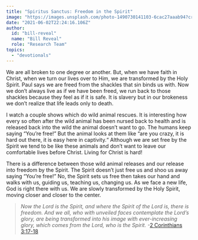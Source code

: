 ```yaml
---
title: "Spiritus Sanctus: Freedom in the Spirit"
image: "https://images.unsplash.com/photo-1490730141103-6cac27aaab94?crop=entropy&cs=srgb&fm=jpg&ixid=Mnw5NjYxfDB8MXxzZWFyY2h8OXx8aG9seSUyMHNwaXJpdHxlbnwwfHx8fDE2MjI0ODYxOTQ&ixlib=rb-1.2.1&q=85"
date: "2021-06-02T22:24:16.106Z"
author:
  id: "bill-reveal"
  name: "Bill Reveal"
  role: "Research Team"
topics:
  - "devotionals"
---
```

We are all broken to one degree or another.  But, when we have faith in Christ, when we turn our lives over to Him, we are transformed by the Holy Spirit. Paul says we are freed from the shackles that sin binds us with. Now we don’t always live as if we have been freed, we run back to those shackles because they feel as if it is safe. It is slavery but in our brokeness we don’t realize that life leads only to death.

I watch a couple shows which do wild animal rescues. It is interesting how every so often after the wild animal has been nursed back to health and is released back into the wild the animal doesn’t want to go. The humans keep saying “You’re free!” But the animal looks at them like “are you crazy, it is hard out there, it is easy here in captivity.“ Although we are set free by the Spirit we tend to be like these animals and don’t want to leave our comfortable lives before Christ. Living for Christ is hard!

There is a difference between those wild animal releases and our release into freedom by the Spirit. The Spirit doesn’t just free us and shoo us away saying “You’re free!” No, the Spirit sets us free then takes our hand and walks with us, guiding us, teaching us, changing us. As we face a new life, God is right there with us. We are slowly transformed by the Holy Spirit, moving closer and closer to the center.

> _Now the Lord is the Spirit, and where the Spirit of the Lord is, there is freedom. And we all, who with unveiled faces contemplate the Lord’s glory, are being transformed into his image with ever-increasing glory, which comes from the Lord, who is the Spirit._ -[2 Corinthians 3:17-18][1]

[1]: https://biblehub.com/context/2_corinthians/3-12.htm
